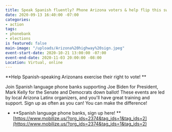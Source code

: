 ```yaml
---
title: Speak Spanish fluently? Phone Arizona voters & help flip this swing state!
date: 2020-09-13 16:40:00 -07:00
categories:
- action
tags:
- phonebank
- elections
is featured: false
main-image: "/uploads/Arizona%20highway%20sign.jpeg"
event-start-date: 2020-10-21 13:00:00 -07:00
event-end-date: 2020-11-03 20:00:00 -08:00
Location: Virtual, online
---
```


\*\*Help Spanish-speaking Arizonans exercise their right to vote! \*\*

Join Spanish language phone banks supporting Joe Biden for President, Mark Kelly for the Senate and Democrats down ballot! These events are led by local Arizona Latinx organizers, and you'll have great training and support. Sign up as often as you can! You can make the difference!

* **Spanish language phone banks, sign up here! **[https://www.mobilize.us/?org_ids=2374&tag_ids=1&tag_ids=2](https://www.mobilize.us/?org_ids=2374&tag_ids=1&tag_ids=2)